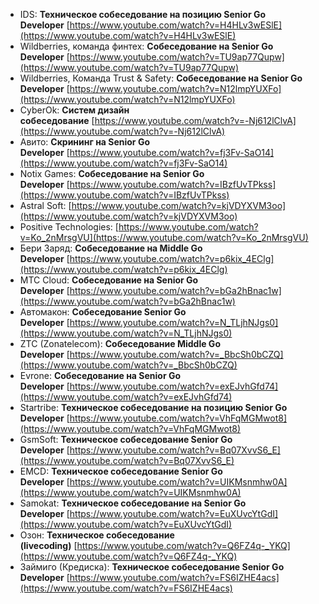 

- IDS: **Техническое собеседование на позицию Senior Go Developer** [https://www.youtube.com/watch?v=H4HLv3wESlE](https://www.youtube.com/watch?v=H4HLv3wESlE)
- Wildberries, команда финтех: **Собеседование на Senior Go Developer** [https://www.youtube.com/watch?v=TU9ap77Qupw](https://www.youtube.com/watch?v=TU9ap77Qupw)
- Wildberries, Команда Trust & Safety: **Собеседование на Senior Go Developer** [https://www.youtube.com/watch?v=N12lmpYUXFo](https://www.youtube.com/watch?v=N12lmpYUXFo)
- CyberOk: **Систем дизайн собеседование** [https://www.youtube.com/watch?v=-Nj612lClvA](https://www.youtube.com/watch?v=-Nj612lClvA)
- Авито: **Скрининг на Senior Go Developer** [https://www.youtube.com/watch?v=fj3Fv-SaO14](https://www.youtube.com/watch?v=fj3Fv-SaO14)
- Notix Games: **Собеседование на Senior Go Developer** [https://www.youtube.com/watch?v=IBzfUvTPkss](https://www.youtube.com/watch?v=IBzfUvTPkss)
- Astral Soft: [https://www.youtube.com/watch?v=kjVDYXVM3oo](https://www.youtube.com/watch?v=kjVDYXVM3oo)
- Positive Technologies: [https://www.youtube.com/watch?v=Ko_2nMrsgVU](https://www.youtube.com/watch?v=Ko_2nMrsgVU)
- Бери Заряд: **Собеседование на Middle Go Developer** [https://www.youtube.com/watch?v=p6kix_4EClg](https://www.youtube.com/watch?v=p6kix_4EClg)
- МТС Cloud: **Собеседование на Senior Go Developer** [https://www.youtube.com/watch?v=bGa2hBnac1w](https://www.youtube.com/watch?v=bGa2hBnac1w)
- Автомакон: **Собеседование Senior Go Developer** [https://www.youtube.com/watch?v=N_TLjhNJgs0](https://www.youtube.com/watch?v=N_TLjhNJgs0)
- ZTC (Zonatelecom): **Собеседование Middle Go Developer** [https://www.youtube.com/watch?v=_BbcSh0bCZQ](https://www.youtube.com/watch?v=_BbcSh0bCZQ)
- Evrone: **Собеседование на Senior Go Developer** [https://www.youtube.com/watch?v=exEJvhGfd74](https://www.youtube.com/watch?v=exEJvhGfd74)
- Startribe: **Техническое собеседование на позицию Senior Go Developer** [https://www.youtube.com/watch?v=VhFqMGMwot8](https://www.youtube.com/watch?v=VhFqMGMwot8)
- GsmSoft: **Техническое собеседование Senior Go Developer** [https://www.youtube.com/watch?v=Bq07XvvS6_E](https://www.youtube.com/watch?v=Bq07XvvS6_E)
- EMCD: **Техническое собеседование Senior Go Developer** [https://www.youtube.com/watch?v=UIKMsnmhw0A](https://www.youtube.com/watch?v=UIKMsnmhw0A)
- Samokat: **Техническое собеседование на Senior Go Developer** [https://www.youtube.com/watch?v=EuXUvcYtGdI](https://www.youtube.com/watch?v=EuXUvcYtGdI)
- Озон: **Техническое собеседование (livecoding)** [https://www.youtube.com/watch?v=Q6FZ4q-_YKQ](https://www.youtube.com/watch?v=Q6FZ4q-_YKQ)
- Займиго (Кредиска): **Техническое собеседование Senior Go Developer** [https://www.youtube.com/watch?v=FS6IZHE4acs](https://www.youtube.com/watch?v=FS6IZHE4acs)